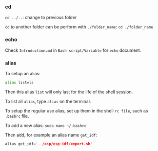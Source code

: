 ### cd

``cd ../..``: change to previous folder

``cd`` to another folder can be perform with ``./folder_name``: ``cd ./folder_name``
### echo

Check ``Introduction.md`` in ``Bash script/Variable`` for ``echo`` document.

### alias

To setup an alias:

```sh
alias list=ls
```

Then this alias ``list`` will only last for the life of the shell session.

To list all ``alias``, type ``alias`` on the terminal.

To setup the regular use alias, set up them in the shell ``rc file``, such as ``.bashrc`` file.

To add a new alias: ``sudo nano ~/.bashrc``

Then add, for example an alias name ``get_idf``:

```c
alias get_idf='. /esp/esp-idf/export.sh'
```
